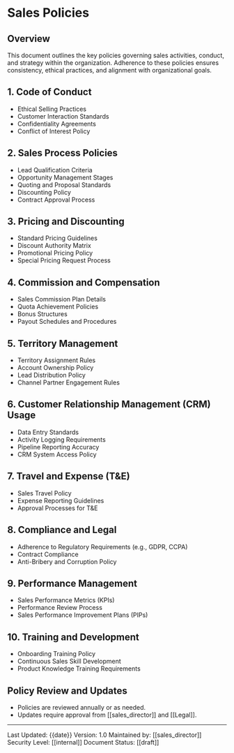 # Sales Policies

## Overview
This document outlines the key policies governing sales activities, conduct, and strategy within the organization. Adherence to these policies ensures consistency, ethical practices, and alignment with organizational goals.

## 1. Code of Conduct
- Ethical Selling Practices
- Customer Interaction Standards
- Confidentiality Agreements
- Conflict of Interest Policy

## 2. Sales Process Policies
- Lead Qualification Criteria
- Opportunity Management Stages
- Quoting and Proposal Standards
- Discounting Policy
- Contract Approval Process

## 3. Pricing and Discounting
- Standard Pricing Guidelines
- Discount Authority Matrix
- Promotional Pricing Policy
- Special Pricing Request Process

## 4. Commission and Compensation
- Sales Commission Plan Details
- Quota Achievement Policies
- Bonus Structures
- Payout Schedules and Procedures

## 5. Territory Management
- Territory Assignment Rules
- Account Ownership Policy
- Lead Distribution Policy
- Channel Partner Engagement Rules

## 6. Customer Relationship Management (CRM) Usage
- Data Entry Standards
- Activity Logging Requirements
- Pipeline Reporting Accuracy
- CRM System Access Policy

## 7. Travel and Expense (T&E)
- Sales Travel Policy
- Expense Reporting Guidelines
- Approval Processes for T&E

## 8. Compliance and Legal
- Adherence to Regulatory Requirements (e.g., GDPR, CCPA)
- Contract Compliance
- Anti-Bribery and Corruption Policy

## 9. Performance Management
- Sales Performance Metrics (KPIs)
- Performance Review Process
- Sales Performance Improvement Plans (PIPs)

## 10. Training and Development
- Onboarding Training Policy
- Continuous Sales Skill Development
- Product Knowledge Training Requirements

## Policy Review and Updates
- Policies are reviewed annually or as needed.
- Updates require approval from [[sales_director]] and [[Legal]].

---
Last Updated: {{date}}
Version: 1.0
Maintained by: [[sales_director]]
Security Level: [[internal]]
Document Status: [[draft]] 